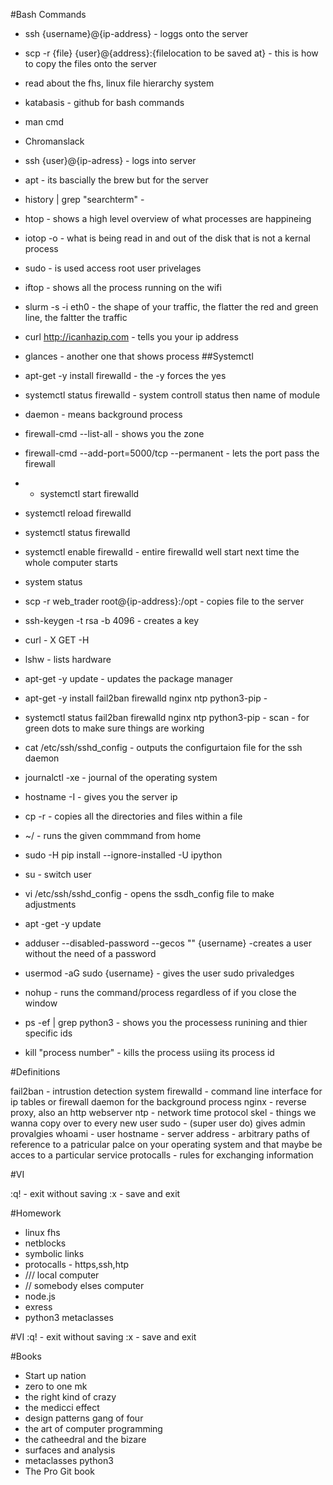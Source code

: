 #Bash Commands

- ssh {username}@{ip-address} - loggs onto the server
- scp -r {file} {user}@{address}:{filelocation to be saved at} -  this is how to copy the files onto the server
- read about the fhs, linux file hierarchy system 
- katabasis - github for bash commands 
- man cmd
- Chromanslack
- ssh {user}@{ip-adress} - logs into server
- apt - its bascially the brew but for the server
- history | grep "searchterm" -
- htop - shows a high level overview of what processes are happineing 
- iotop -o - what is being read in and out of the disk that is not a kernal process
- sudo - is used access root user privelages 
- iftop - shows all the process running on the wifi 
- slurm -s -i eth0 - the shape of your traffic, the flatter the red and green line, the faltter the traffic
- curl http://icanhazip.com - tells you your ip address
- glances - another one that shows process
##Systemctl 
- apt-get -y install firewalld - the -y forces the yes
- systemctl status firewalld - system controll status then name of module
- daemon - means background process
- firewall-cmd --list-all - shows you the zone 
- firewall-cmd --add-port=5000/tcp --permanent - lets the port pass the firewall
- - systemctl start firewalld  
- systemctl reload firewalld  
- systemctl status firewalld  
- systemctl enable firewalld  - entire firewalld well start next time the whole computer starts 
- system status 
- scp -r web_trader root@{ip-address}:/opt - copies file to the server
  
- ssh-keygen -t rsa -b 4096 - creates a key
- curl - X GET -H 
- lshw - lists hardware
- apt-get -y update - updates the package manager
- apt-get -y install fail2ban firewalld nginx ntp python3-pip - 
- systemctl status fail2ban firewalld nginx ntp python3-pip - scan - for green dots to make sure things are working
- cat /etc/ssh/sshd_config - outputs the configurtaion file for the ssh daemon 
- journalctl -xe - journal of the operating system 
- hostname -I - gives you the server ip
- cp -r - copies all the directories and files within a file
- ~/ - runs the given commmand from home 
- sudo -H pip install --ignore-installed -U ipython
- su - switch user
- vi /etc/ssh/sshd_config - opens the ssdh_config file to make adjustments
- apt -get -y update
- adduser --disabled-password --gecos "" {username} -creates a user without the need of a password 
-  usermod -aG sudo {username} - gives the user sudo privaledges 
-  nohup - runs the command/process regardless of if you close the window
-  ps -ef | grep python3 - shows you the processess runining and thier specific ids
-  kill "process number" - kills the process usiing its process id 



#Definitions 

fail2ban - intrustion detection system
firewalld - command line interface for ip tables or firewall daemon for the background process
nginx - reverse proxy, also an http webserver
ntp - network time protocol
skel - things we wanna copy over to every new user
sudo - (super user do) gives admin provalgies 
whoami - user
hostname - server
address - arbitrary paths of reference to a patricular palce on your operating system and that maybe be acces to a particular service
protocalls - rules for exchanging information

#VI

:q! - exit without saving 
:x - save and exit


#Homework
- linux fhs 
- netblocks
- symbolic links
- protocalls - https,ssh,htp
- /// local computer
- // somebody elses computer
- node.js
- exress
- python3 metaclasses 
  

#VI
:q! - exit without saving 
:x - save and exit

#Books 

- Start up nation
- zero to one mk
- the right kind of crazy 
- the medicci effect 
- design patterns gang of four
- the art of computer programming
- the catheedral and the bizare 
- surfaces and analysis
- metaclasses python3 
- The Pro Git book


